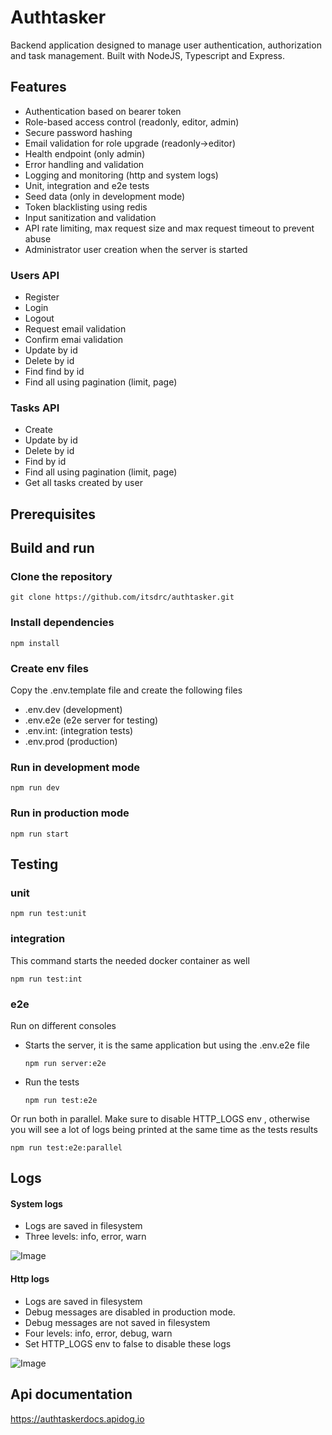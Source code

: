 # Authtasker
Backend application designed to manage user authentication, authorization and task management. Built with NodeJS, Typescript and Express.  

## Features
- Authentication based on bearer token
- Role-based access control (readonly, editor, admin)
- Secure password hashing
- Email validation for role upgrade (readonly->editor)
- Health endpoint (only admin)
- Error handling and validation
- Logging and monitoring (http and system logs)
- Unit, integration and e2e tests
- Seed data (only in development mode)
- Token blacklisting using redis
- Input sanitization and validation
- API rate limiting, max request size and max request timeout to prevent abuse
- Administrator user creation when the server is started

### Users API
- Register 
- Login 
- Logout 
- Request email validation
- Confirm emai validation
- Update by id
- Delete by id
- Find find by id
- Find all using pagination (limit, page)

### Tasks API
- Create
- Update by id
- Delete by id
- Find by id
- Find all using pagination (limit, page)
- Get all tasks created by user

## Prerequisites

## Build and run

### Clone the repository
```
git clone https://github.com/itsdrc/authtasker.git
```
### Install dependencies
```
npm install
```
### Create env files
Copy the .env.template file and create the following files
- .env.dev (development)
- .env.e2e (e2e server for testing)
- .env.int: (integration tests)
- .env.prod (production)

### Run in development mode
```
npm run dev
```

### Run in production mode
```
npm run start
```

## Testing

### unit
```
npm run test:unit
```

###  integration
This command starts the needed docker container as well
```
npm run test:int
```

### e2e
Run on different consoles
- Starts the server, it is the same application but using the .env.e2e file
    ```
    npm run server:e2e 
    ```
- Run the tests
    ```
    npm run test:e2e 
    ```


Or run both in parallel. 
Make sure to disable HTTP_LOGS env , otherwise
you will see a lot of logs being printed at the same time as the tests results
```
npm run test:e2e:parallel
```
## Logs
#### System logs
- Logs are saved in filesystem
- Three levels: info, error, warn

![Image](https://github.com/user-attachments/assets/7766983d-b9bc-4791-8709-9e6de809ddd2)

#### Http logs
- Logs are saved in filesystem
- Debug messages are disabled in production mode.
- Debug messages are not saved in filesystem
- Four levels: info, error, debug, warn
- Set HTTP_LOGS env to false to disable these logs

![Image](https://github.com/user-attachments/assets/b928b138-0481-4884-b6a2-3a7c53daff86)

## Api documentation
https://authtaskerdocs.apidog.io


